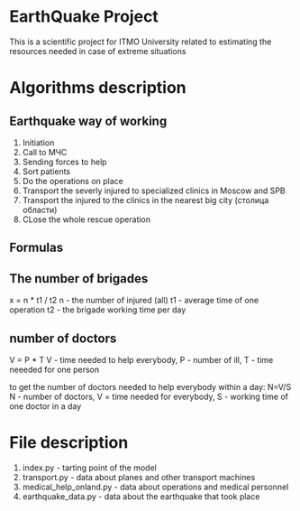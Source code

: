 # EarthQuake Project
This is a scientific project for ITMO University related to estimating the resources needed in case of extreme situations

# Algorithms description
## Earthquake way of working
1. Initiation
1. Call to МЧС
1. Sending forces to help
1. Sort patients
1. Do the operations on place
1. Transport the severly injured to specialized clinics in Moscow and SPB
1. Transport the injured to the clinics in the nearest big city (столица области)
1. CLose the whole rescue operation

## Formulas

## The number of brigades
x = n * t1 / t2
n - the number of injured (all)
t1 - average time of one operation
t2 - the brigade working time per day

## number of doctors
V = P * T
V - time needed to help everybody, P - number of ill, T - time neeeded for one person

to get the number of doctors needed to help everybody within a day:
N=V/S
N - number of doctors, V = time needed for everybody, S - working time of one doctor in a day

# File description
1. index.py - tarting point of the model
1. transport.py - data about planes and other transport machines
1. medical_help_onland.py - data about operations and medical personnel
1. earthquake_data.py - data about the earthquake that took place
